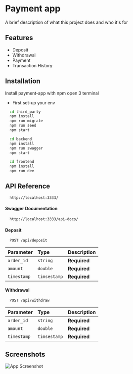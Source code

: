 
# Payment app

A brief description of what this project does and who it's for


## Features

- Deposit
- Withdrawal
- Payment
- Transaction History


## Installation

Install payment-app with npm open 3 terminal
- First set-up your env

```bash
  cd third_party
  npm install
  npm run migrate
  npm run seed
  npm start
```
```bash
  cd backend
  npm install
  npm run swagger
  npm start
```
```bash
  cd frontend
  npm install
  npm run dev
```
    
## API Reference
```http
  http://localhost:3333/
```

#### Swagger Documentation
```http
  http://localhost:3333/api-docs/
```

#### Deposit

```http
  POST /api/deposit
```

| Parameter | Type     | Description                |
| :-------- | :------- | :------------------------- |
| `order_id` | `string` | **Required** |
| `amount`   | `double` | **Required** |
| `timestamp` | `timsestamp` | **Required** |

#### Withdrawal

```http
  POST /api/withdraw
```

| Parameter | Type     | Description                       |
| :-------- | :------- | :-------------------------------- |
| `order_id` | `string` | **Required** |
| `amount`   | `double` | **Required** |
| `timestamp` | `timsestamp` | **Required** |



## Screenshots

![App Screenshot](https://via.placeholder.com/468x300?text=App+Screenshot+Here)

